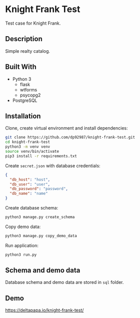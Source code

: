 # Knight Frank Test
Test case for Knight Frank.

## Description

Simple realty catalog.

## Built With
* Python 3
  * flask
  * wtforms
  * psycopg2
* PostgreSQL

## Installation

Clone, create virtual environment and install dependencies:
```bash
git clone https://github.com/dp92987/knight-frank-test.git
cd knight-frank-test
python3 -m venv venv
source venv/bin/activate
pip3 install -r requirements.txt
```

Create ```secret.json``` with database credentials:
```json
{
  "db_host": "host",
  "db_user": "user",
  "db_password": "password",
  "db_name": "name"
}
```

Create database schema:
```bash
python3 manage.py create_schema
```

Copy demo data:
```bash
python3 manage.py copy_demo_data
```

Run application:
```bash
python3 run.py
```

## Schema and demo data

Database schema and demo data are stored in ```sql``` folder.

## Demo

https://deltapapa.io/knight-frank-test/
